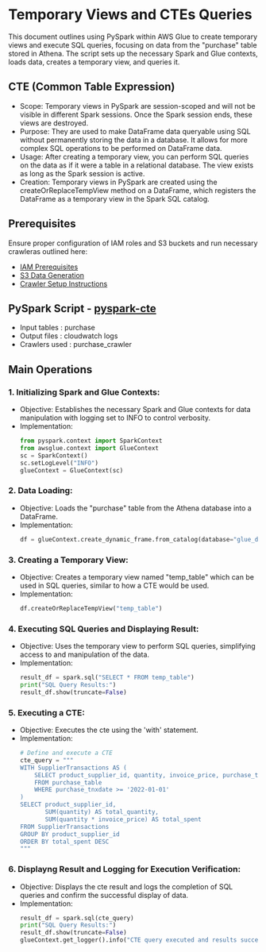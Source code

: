 # Temporary Views and CTEs Queries 
This document outlines using PySpark within AWS Glue to create temporary views and execute SQL queries, focusing on data from the "purchase" table stored in Athena. 
The script sets up the necessary Spark and Glue contexts, loads data, creates a temporary view, and queries it.

## CTE (Common Table Expression)
- Scope: Temporary views in PySpark are session-scoped and will not be visible in different Spark sessions. Once the Spark session ends, these views are destroyed.
- Purpose: They are used to make DataFrame data queryable using SQL without permanently storing the data in a database. It allows for more complex SQL operations to be performed on DataFrame data.
- Usage: After creating a temporary view, you can perform SQL queries on the data as if it were a table in a relational database. The view exists as long as the Spark session is active.
- Creation: Temporary views in PySpark are created using the createOrReplaceTempView method on a DataFrame, which registers the DataFrame as a temporary view in the Spark SQL catalog.

## Prerequisites

Ensure proper configuration of IAM roles and S3 buckets and run necessary crawleras outlined here:
* [IAM Prerequisites](IAM-prerequisites.md)
* [S3 Data Generation](s3-data-generation.md)
* [Crawler Setup Instructions](set-up-instructions.md)
  
##  PySpark Script - [pyspark-cte](../glue-code/ti-pyspark-cte.py)
- Input tables          : purchase
- Output files          : cloudwatch logs
- Crawlers used         : purchase_crawler

## Main Operations
### 1. Initializing Spark and Glue Contexts:
* Objective: Establishes the necessary Spark and Glue contexts for data manipulation with logging set to INFO to control verbosity.
* Implementation:
  ```python
  from pyspark.context import SparkContext
  from awsglue.context import GlueContext
  sc = SparkContext()
  sc.setLogLevel("INFO")
  glueContext = GlueContext(sc)
  ```
### 2. Data Loading:
* Objective: Loads the "purchase" table from the Athena database into a DataFrame.
* Implementation:
  ```python
  df = glueContext.create_dynamic_frame.from_catalog(database="glue_db", table_name="purchase").toDF()

  ```
### 3. Creating a Temporary View:
* Objective: Creates a temporary view named "temp_table" which can be used in SQL queries, similar to how a CTE would be used.
* Implementation:
  ```python
  df.createOrReplaceTempView("temp_table")
  ```

### 4. Executing SQL Queries and Displaying Result:
* Objective: Uses the temporary view to perform SQL queries, simplifying access to and manipulation of the data.
* Implementation:
  ```python
  result_df = spark.sql("SELECT * FROM temp_table")
  print("SQL Query Results:")
  result_df.show(truncate=False)
  ```
### 5. Executing a CTE:
* Objective: Executes the cte using the 'with' statement.
* Implementation:
  ```python
  # Define and execute a CTE
  cte_query = """
  WITH SupplierTransactions AS (
      SELECT product_supplier_id, quantity, invoice_price, purchase_tnxdate
      FROM purchase_table
      WHERE purchase_tnxdate >= '2022-01-01'
  )
  SELECT product_supplier_id,
         SUM(quantity) AS total_quantity,
         SUM(quantity * invoice_price) AS total_spent
  FROM SupplierTransactions
  GROUP BY product_supplier_id
  ORDER BY total_spent DESC
  """
  ```
### 6. Displayng Result and Logging for Execution Verification:
* Objective: Displays the cte result and logs the completion of SQL queries and confirm the successful display of data.
* Implementation:
  ```python
  result_df = spark.sql(cte_query)
  print("SQL Query Results:")
  result_df.show(truncate=False)
  glueContext.get_logger().info("CTE query executed and results successfully displayed.")
  ```
